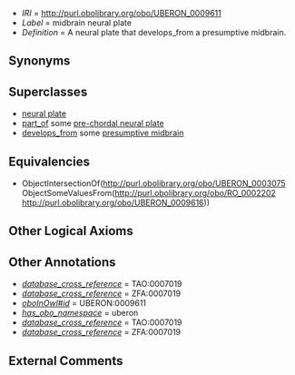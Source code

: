  * *IRI* = http://purl.obolibrary.org/obo/UBERON_0009611
 * *Label* = midbrain neural plate
 * *Definition* = A neural plate that develops_from a presumptive midbrain.

## Synonyms


## Superclasses

 * [neural plate](../../UBERON/75/UBERON_0003075.md)
 * [part_of](../../BFO/50/BFO_0000050.md) some [pre-chordal neural plate](../../UBERON/56/UBERON_0003056.md)
 * [develops_from](../../RO/02/RO_0002202.md) some [presumptive midbrain](../../UBERON/16/UBERON_0009616.md)

## Equivalencies

 * ObjectIntersectionOf(<http://purl.obolibrary.org/obo/UBERON_0003075> ObjectSomeValuesFrom(<http://purl.obolibrary.org/obo/RO_0002202> <http://purl.obolibrary.org/obo/UBERON_0009616>))

## Other Logical Axioms


## Other Annotations

 * *[database_cross_reference](../../ef/oboInOwl#hasDbXref.md)* = TAO:0007019
 * *[database_cross_reference](../../ef/oboInOwl#hasDbXref.md)* = ZFA:0007019
 * *[oboInOwl#id](../../id/oboInOwl#id.md)* = UBERON:0009611
 * *[has_obo_namespace](../../ce/oboInOwl#hasOBONamespace.md)* = uberon
 * *[database_cross_reference](../../ef/oboInOwl#hasDbXref.md)* = TAO:0007019
 * *[database_cross_reference](../../ef/oboInOwl#hasDbXref.md)* = ZFA:0007019

## External Comments

